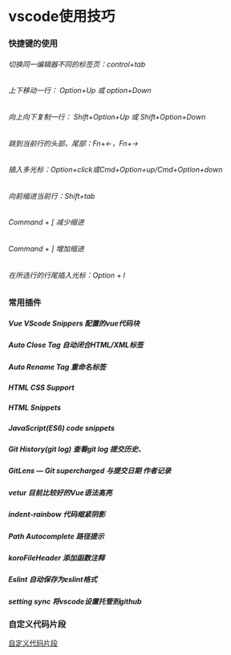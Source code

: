# vscode使用技巧

### 快捷键的使用
###### 切换同一编辑器不同的标签页：control+tab
###### 上下移动一行： Option+Up 或 option+Down
###### 向上向下复制一行： Shift+Option+Up 或 Shift+Option+Down
###### 跳到当前行的头部，尾部：Fn+←，Fn+→
###### 插入多光标：Option+click或Cmd+Option+up/Cmd+Option+down
###### 向前缩进当前行：Shift+tab
###### Command + [ 减少缩进
###### Command + ] 增加缩进
###### 在所选行的行尾插入光标：Option + l

### 常用插件
##### Vue VScode Snippers       配置的vue代码块
##### Auto Close Tag            自动闭合HTML/XML标签
##### Auto Rename Tag            重命名标签
##### 
##### 
##### HTML CSS Support
##### HTML Snippets
##### JavaScript(ES6) code snippets
##### 
##### Git History(git log)	查看git log  提交历史、
##### GitLens — Git supercharged 与提交日期  作者记录
##### 
##### vetur	目前比较好的Vue语法高亮
##### indent-rainbow  代码缩紧阴影
##### Path Autocomplete 路径提示
##### koroFileHeader   添加函数注释
##### Eslint  自动保存为eslint格式
##### setting sync  将vscode设置托管到github

### 自定义代码片段
[自定义代码片段](https://github.com/chaofan-rensheng/vscode/blob/master/vue.json)
	 







